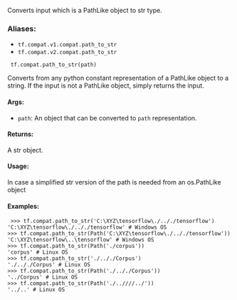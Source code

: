 
Converts input which is a PathLike object to str type.
### Aliases:
- `tf.compat.v1.compat.path_to_str`
- `tf.compat.v2.compat.path_to_str`

```
 tf.compat.path_to_str(path)
```

Converts from any python constant representation of a PathLike object to a string. If the input is not a PathLike object, simply returns the input.
#### Args:
- `path`: An object that can be converted to `path` representation.
#### Returns:

A str object.
#### Usage:

In case a simplified str version of the path is needed from an os.PathLike object
#### Examples:

```
 >>> tf.compat.path_to_str('C:\XYZ\tensorflow\./.././tensorflow')
'C:\XYZ\tensorflow\./.././tensorflow' # Windows OS
>>> tf.compat.path_to_str(Path('C:\XYZ\tensorflow\./.././tensorflow'))
'C:\XYZ\tensorflow\..\tensorflow' # Windows OS
>>> tf.compat.path_to_str(Path('./corpus'))
'corpus' # Linux OS
>>> tf.compat.path_to_str('./.././Corpus')
'./.././Corpus' # Linux OS
>>> tf.compat.path_to_str(Path('./.././Corpus'))
'../Corpus' # Linux OS
>>> tf.compat.path_to_str(Path('./..////../'))
'../..' # Linux OS
```
